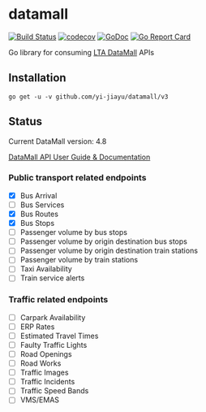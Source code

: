 # datamall
[![Build Status](https://travis-ci.org/yi-jiayu/datamall.svg?branch=master)](https://travis-ci.org/yi-jiayu/datamall)
[![codecov](https://codecov.io/gh/yi-jiayu/datamall/branch/master/graph/badge.svg)](https://codecov.io/gh/yi-jiayu/datamall)
[![GoDoc](https://godoc.org/github.com/yi-jiayu/datamall?status.svg)](https://godoc.org/github.com/yi-jiayu/datamall)
[![Go Report Card](https://goreportcard.com/badge/github.com/yi-jiayu/datamall)](https://goreportcard.com/report/github.com/yi-jiayu/datamall)

Go library for consuming [LTA DataMall](https://www.mytransport.sg/content/mytransport/home/dataMall.html) APIs

## Installation
`go get -u -v github.com/yi-jiayu/datamall/v3`

## Status
Current DataMall version: 4.8

[DataMall API User Guide & Documentation](https://www.mytransport.sg/content/dam/datamall/datasets/LTA_DataMall_API_User_Guide.pdf)

### Public transport related endpoints
- [x] Bus Arrival
- [ ] Bus Services
- [x] Bus Routes
- [x] Bus Stops
- [ ] Passenger volume by bus stops
- [ ] Passenger volume by origin destination bus stops
- [ ] Passenger volume by origin destination train stations
- [ ] Passenger volume by train stations
- [ ] Taxi Availability
- [ ] Train service alerts
### Traffic related endpoints
- [ ] Carpark Availability
- [ ] ERP Rates
- [ ] Estimated Travel Times
- [ ] Faulty Traffic Lights
- [ ] Road Openings
- [ ] Road Works
- [ ] Traffic Images
- [ ] Traffic Incidents
- [ ] Traffic Speed Bands
- [ ] VMS/EMAS
